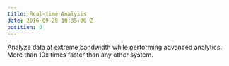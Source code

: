 ```yaml
---
title: Real-time Analysis
date: 2016-09-28 10:35:00 Z
position: 0
---
```


Analyze data at extreme bandwidth while performing advanced analytics. More than 10x times faster than any other system.